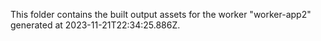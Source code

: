 This folder contains the built output assets for the worker "worker-app2" generated at 2023-11-21T22:34:25.886Z.